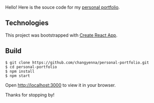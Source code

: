 Hello! Here is the souce code for my [personal portfolio](https://changyenna.com/).

## Technologies

This project was bootstrapped with [Create React App](https://github.com/facebook/create-react-app).

## Build

```
$ git clone https://github.com/changyenna/personal-portfolio.git
$ cd personal-portfolio
$ npm install
$ npm start

```

Open [http://localhost:3000](http://localhost:3000) to view it in your browser.

Thanks for stopping by! 
